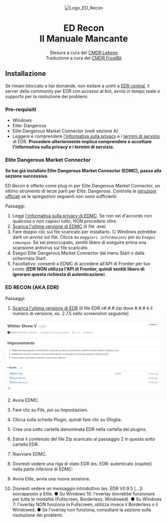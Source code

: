 <div align="center">
    <img Alt="Logo_ED_Recon" src="https://edrecon.com/img/icon-192x192.8422df55.png">
    <h1>
        ED Recon</span>
        <br>
        Il Manuale Mancante
    </h1>
    Stesura a cura del <a href="https://github.com/lekeno">CMDR Lekeno</a>
    <br>
    Traduzione a cura del <a href="https://github.com/GLWine">CMDR FrostBit</a>
</div>

## Installazione

Se rimani bloccato o hai domande, non esitare a unirti a [EDR central](https://discord.gg/meZFZPj), il server della community per EDR con accesso al bot, avvisi in tempo reale e supporto per la risoluzione dei problemi.

### Pre-requisiti
- Windows
- Elite: Dangerous
- Elite Dangerous Market Connector (vedi sezione A)
- Leggere e comprendere [l'informativa sulla privacy](https://edrecon.com/privacy-policy) e i [termini di servizio](https://edrecon.com/tos) di EDR. **Procedere ulteriormente implica comprendere e accettare l'informativa sulla privacy e i termini di servizio.**

### Elite Dangerous Market Connector
**Se hai già installato Elite Dangerous Market Connector (EDMC), passa alla sezione successiva.**

ED Recon è offerto come plug-in per Elite Dangerous Market Connector, un ottimo strumento di terze parti per Elite: Dangerous. Controlla le [istruzioni ufficiali](https://github.com/EDCD/EDMarketConnector/wiki/Installation-&-Setup) se le spiegazioni seguenti non sono sufficienti.

Passaggi:
1.	Leggi [l'informativa sulla privacy di EDMC](https://github.com/EDCD/EDMarketConnector/wiki/Privacy-Policy). Se non sei d'accordo con qualcosa o non capisci tutto, NON procedere oltre.
2.	[Scarica l'ultima versione di EDMC](https://github.com/EDCD/EDMarketConnector/releases/tag/Release/latest) (il file .exe)
3.	Fare doppio clic sul file scaricato per installarlo.
○	Windows potrebbe darti un avviso sul file. Clicca su *`maggiori informazioni`* poi su *`Esegui comunque`*. Se sei preoccupato, sentiti libero di eseguire prima una scansione antivirus sul file scaricato.
4.	Esegui Elite Dangerous Market Connector dal menu Start o dalla schermata Start.
5.	Facoltativo: consenti a EDMC di accedere all'API di Frontier per tuo conto (**EDR NON utilizza l'API di Frontier, quindi sentiti libero di ignorare questa richiesta di autenticazione**).

### ED RECON (AKA EDR)
Passaggi:
1.	[Scarica l'ultima versione di EDR](https://github.com/lekeno/EDR/releases/latest) (il file EDR.v#.#.#.zip dove #.#.# è il numero di versione, es. 2.7.5 nello screenshot seguente)
<picture>
  <source media="(prefers-color-scheme: dark)" srcset="https://github.com/GLWine/edr/blob/2.7.5/edr/docs/Assets/EDR_2.7.5_Black.png?raw=true">
  <source media="(prefers-color-scheme: light)" srcset="https://github.com/GLWine/edr/blob/2.7.5/edr/docs/Assets/EDR_2.7.5_White.png?raw=true">
  <img alt="Shows an illustrated sun in light mode and a moon with stars in dark mode." src="https://github.com/GLWine/edr/blob/2.7.5/edr/docs/Assets/EDR_2.7.5_White.png?raw=true">
</picture>

2.	Avvia EDMC.
3.	Fare clic su File, poi su Impostazioni.
  
4.	Clicca sulla scheda Plugin, quindi fare clic su Sfoglia.
  
5.	Crea una sotto cartella denominata EDR nella cartella dei plugins.
 
6.	Estrai il contenuto del file Zip scaricato al passaggio 2 in questa sotto cartella EDR.
 
7.	Riavviare EDMC.
8.	Dovresti vedere una riga di stato EDR (es. EDR: autenticato (ospite)) nella parte inferiore di EDMC:
 
9.	Avvia Elite, avvia una nuova sessione.
10.	Dovresti vedere un messaggio introduttivo (es. EDR V0.9.5 […]) sovrapposto a Elite.
●	Su Windows 10: l'overlay dovrebbe funzionare per tutte le modalità (Fullscreen, Borderless, Windowed).
●	Su Windows 7: l'overlay NON funziona in Fullscreen, utilizza invece il Borderless o il Windowed.
●	Se l'overlay non funziona, consultare la sezione sulla risoluzione dei problemi.


